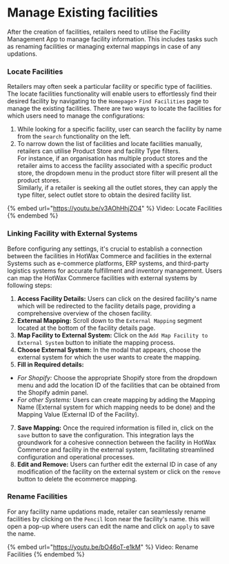 # Manage Existing facilities

After the creation of facilities, retailers need to utilise the Facility Management App to manage facility information. This includes tasks such as renaming facilities or managing external mappings in case of any updations.

### Locate Facilities

Retailers may often seek a particular facility or specific type of facilities. The locate facilities functionality will enable users to effortlessly find their desired facility by navigating to the `Homepage`> `Find Facilities` page to manage the existing facilities. There are two ways to locate the facilities for which users need to manage the configurations:

1. While looking for a specific facility, user can search the facility by name from the `search` functionality on the left.
2. To narrow down the list of facilities and locate facilities manually, retailers can utilise Product Store and facility Type filters.\
   For instance, if an organisation has multiple product stores and the retailer aims to access the facility associated with a specific product store, the dropdown menu in the product store filter will present all the product stores. \
   Similarly, if a retailer is seeking all the outlet stores, they can apply the type filter, select outlet store to obtain the desired facility list.

{% embed url="https://youtu.be/v3AOhHhjZO4" %}
Video: Locate Facilities
{% endembed %}

### Linking Facility with External Systems

Before configuring any settings, it's crucial to establish a connection between the facilities in HotWax Commerce and facilities in the external Systems such as e-commerce platforms, ERP systems, and third-party logistics systems for accurate fulfillment and inventory management. Users can map the HotWax Commerce facilities with external systems by following steps:

1. **Access Facility Details:** Users can click on the desired facility's name which will be redirected to the facility details page, providing a comprehensive overview of the chosen facility.
2. **External Mapping:** Scroll down to the `External Mapping` segment located at the bottom of the facility details page.
3. **Map Facility to External System:** Click on the `Add Map Facility to External System` button to initiate the mapping process.
4. **Choose External System:** In the modal that appears, choose the external system for which the user wants to create the mapping.
5. **Fill in Required details:**

* _For Shopify:_ Choose the appropriate Shopify store from the dropdown menu and add the location ID of the facilities that can be obtained from the Shopify admin panel.
* _For other Systems:_ Users can create mapping by adding the Mapping Name (External system for which mapping needs to be done) and the Mapping Value (External ID of the Facility).

7. **Save Mapping:** Once the required information is filled in, click on the `save` button to save the configuration. This integration lays the groundwork for a cohesive connection between the facility in HotWax Commerce and facility in the external system, facilitating streamlined configuration and operational processes.
8. **Edit and Remove:** Users can further edit the external ID in case of any modification of the facility on the external system or click on the `remove` button to delete the ecommerce mapping.

### Rename Facilities

For any facility name updations made, retailer can seamlessly rename facilities by clicking on the `Pencil` Icon near the facility's name. this will open a pop-up where users can edit the name and click on `apply` to save the name.

{% embed url="https://youtu.be/bO46oT-e1kM" %}
Video: Rename Facilities
{% endembed %}
